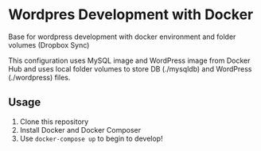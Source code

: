 # Wordpres Development with Docker
Base for wordpress development with docker environment and folder volumes (Dropbox Sync)

This configuration uses MySQL image and WordPress image from Docker Hub and uses local folder volumes to store DB (./mysqldb) and WordPress (./wordpress) files.

## Usage
1. Clone this repository
2. Install Docker and Docker Composer
3. Use ``docker-compose up`` to begin to develop!
